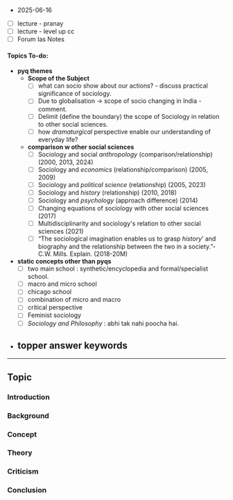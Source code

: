 * 2025-06-16

- [ ] lecture - pranay
- [ ] lecture - level up cc
- [ ] Forum Ias Notes
#### Topics To-do: 
- **pyq themes**
	- **Scope of the Subject**
		- [ ] what can socio show about our actions? - discuss practical significance of sociology.
		- [ ] Due to globalisation → scope of socio changing in India - comment.
		- [ ] Delimit (define the boundary) the scope of Sociology in relation to other social sciences.
		- [ ] how *dramaturgical* perspective enable our understanding of everyday life?
	- **comparison w other social sciences**
		- [ ] Sociology and social *anthropology* (comparison/relationship) (2000, 2013, 2024)
		- [ ]  Sociology and *economics* (relationship/comparison) (2005, 2009)
		- [ ] Sociology and *political science* (relationship) (2005, 2023)
		- [ ] Sociology and *history* (relationship) (2010, 2018)
		- [ ]  Sociology and *psychology* (approach difference) (2014)
		- [ ] Changing equations of sociology with other social sciences (2017)
		- [ ] Multidisciplinarity and sociology's relation to other social sciences (2021)
		- [ ]  “The sociological imagination enables us to grasp *history*’ and biography and the relationship between the two in a society.”- C.W. Mills. Explain. (2018-20M)
- **static concepts other than pyqs**
	- [ ] two main school : synthetic/encyclopedia and formal/specialist school.
	- [ ] macro and micro school
	- [ ] chicago school
	- [ ] combination of micro and macro
	- [ ] critical perspective
	- [ ] Feminist sociology
	- [ ] *Sociology and Philosophy* : abhi tak nahi poocha hai. 
- **topper answer keywords**
	- 

---
## Topic 

### Introduction

### Background

### Concept 

### Theory 

### Criticism
### Conclusion